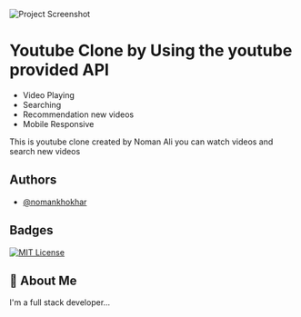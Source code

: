 ![Project Screenshot](./E-com.PNG)

# Youtube Clone by Using the youtube provided API

- Video Playing
- Searching
- Recommendation new videos
- Mobile Responsive


This is youtube clone created by Noman Ali you can watch videos and search new videos

## Authors

- [@nomankhokhar](https://www.github.com/nomankhokhar)

## Badges

[![MIT License](https://img.shields.io/badge/License-MIT-green.svg)](https://choosealicense.com/licenses/mit/)

## 🚀 About Me

I'm a full stack developer...
